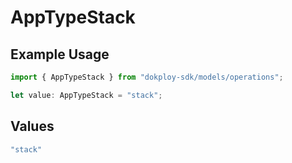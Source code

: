 # AppTypeStack

## Example Usage

```typescript
import { AppTypeStack } from "dokploy-sdk/models/operations";

let value: AppTypeStack = "stack";
```

## Values

```typescript
"stack"
```